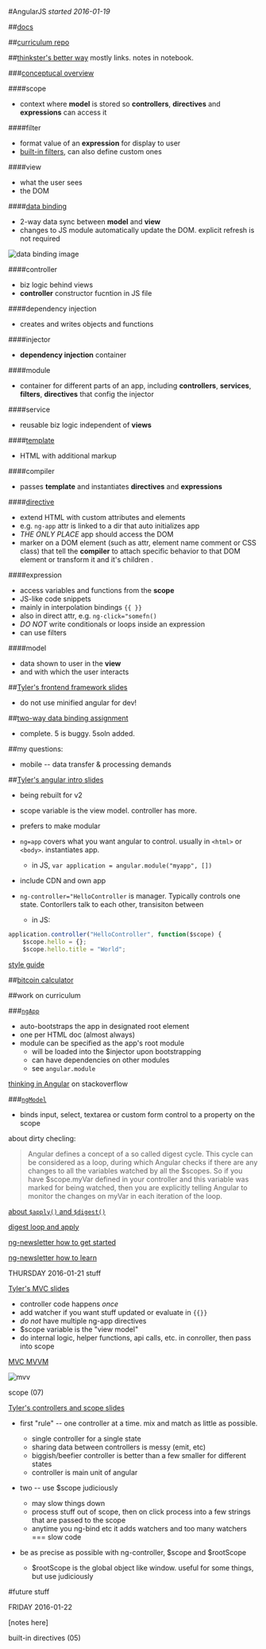 #AngularJS
*started 2016-01-19*

##[docs](https://docs.angularjs.org/api)

##[curriculum repo](https://github.com/gSchool/angular-curriculum)

##[thinkster's better way](https://thinkster.io/a-better-way-to-learn-angularjs) mostly links. notes in notebook.

###[conceptucal overview](https://docs.angularjs.org/guide/concepts)

####scope
- context where **model** is stored so **controllers**, **directives** and **expressions** can access it

####filter
- format value of an **expression** for display to user
- [built-in filters](https://docs.angularjs.org/api/ng/filter), can also define custom ones

####view
- what the user sees
- the DOM

####[data binding](https://docs.angularjs.org/guide/databinding)
- 2-way data sync between **model** and **view**
- changes to JS module automatically update the DOM. explicit refresh is not required 

![data binding image](https://docs.angularjs.org/img/Two_Way_Data_Binding.png)

####controller
- biz logic behind views
- **controller** constructor fucntion in JS file

####dependency injection
- creates and writes objects and functions

####injector
- **dependency injection** container

####module
- container for different parts of an app, including **controllers**, **services**, **filters**, **directives** that config the injector

####service
- reusable biz logic independent of **views**

####[template]( https://docs.angularjs.org/guide/templates)
- HTML with additional markup

####compiler
- passes **template** and instantiates **directives** and **expressions**

####[directive](https://docs.angularjs.org/guide/directive)
- extend HTML with custom attributes and elements
- e.g. `ng-app` attr is linked to a dir that auto initializes app
- *THE ONLY PLACE* app should access the DOM
- marker on a DOM element (such as attr, element name comment or CSS class) that tell the **compiler** to attach specific behavior to that DOM element or transform it and it's children .

####expression
- access variables and functions from the **scope**
- JS-like code snippets
- mainly in interpolation bindings `{{ }}`
- also in direct attr, e.g. `ng-click="somefn()`
- *DO NOT* write conditionals or loops inside an expression
- can use filters

####model
- data shown to user in the **view**
- and with which the user interacts

##[Tyler's frontend framework slides](http://slides.com/tylerbettilyon/frontendframeworks)
- do not use minified angular for dev!

##[two-way data binding assignment](https://github.com/jontejada/raw-two-way-data-binding)
- complete. 5 is buggy. 5soln added.

##my questions:
- mobile -- data transfer & processing demands 

##[Tyler's angular intro slides](http://slides.com/tylerbettilyon/intro-to-angular)

- being rebuilt for v2
- scope variable is the view model. controller has more. 
- prefers to make modular

- `ng=app` covers what you want angular to control. usually in `<html>` or `<body>`. instantiates app. 
	- in JS, `var application = angular.module("myapp", [])`
- include CDN and own app
- `ng-controller="HelloController` is manager. Typically controls one state. Contorllers talk to each other, transisiton between
	- in JS:

```javascript
application.controller("HelloController", function($scope) {
	$scope.hello = {};
	$scope.hello.title = "World";
```

[style guide](https://github.com/johnpapa/angular-styleguide)

##[bitcoin calculator](https://github.com/mjhea0/thinkful-angular)

##work on curriculum

###[`ngApp`](https://docs.angularjs.org/api/ng/directive/ngApp)
- auto-bootstraps the app in designated root element
- one per HTML doc (almost always)
- module can be specified as the app's root module
	- will be loaded into the $injector upon bootstrapping
	- can have dependencies on other modules
	- see `angular.module`

[thinking in Angular](http://stackoverflow.com/questions/14994391/thinking-in-angularjs-if-i-have-a-jquery-background/15012542#15012542) on stackoverflow

###[`ngModel`](https://docs.angularjs.org/api/ng/directive/ngModel)
- binds input, select, textarea or custom form control to a property on the scope

about dirty checling:
>Angular defines a concept of a so called digest cycle. This cycle can be considered as a loop, during which Angular checks if there are any changes to all the variables watched by all the $scopes. So if you have $scope.myVar defined in your controller and this variable was marked for being watched, then you are explicitly telling Angular to monitor the changes on myVar in each iteration of the loop.

[about `$apply()` and `$digest()`](http://www.sitepoint.com/understanding-angulars-apply-digest/)

[digest loop and apply](https://www.ng-book.com/p/The-Digest-Loop-and-apply/)

[ng-newsletter how to get started](http://www.ng-newsletter.com/posts/beginner2expert-how_to_start.html)

[ng-newsletter how to learn](http://www.ng-newsletter.com/posts/how-to-learn-angular.html)

THURSDAY 2016-01-21 stuff 

[Tyler's MVC slides](http://slides.com/tylerbettilyon/angularmvc)
- controller code happens *once*
- add watcher if you want stuff updated or evaluate in `{{}}`
- *do not* have multiple ng-app directives
- $scope variable is the "view model"
- do internal logic, helper functions, api calls, etc. in conroller, then pass into scope

[MVC MVVM](http://codechutney.in/blog/javascript/mvc-and-mvvm-with-angularjs/)

![mvv](http://codechutney.in/blog/wp-content/uploads/2014/12/MVVM-e1419180164773.jpg)

scope (07)

[Tyler's controllers and scope slides](http://slides.com/tylerbettilyon/controllers-scope#/)
- first "rule" -- one controller at a time. mix and match as little as possible.
	- single controller for a single state
	- sharing data between controllers is messy (emit, etc)
	- biggish/beefier controller is better than a few smaller for different states
	- controller is main unit of angular 
- two -- use $scope judiciously
	- may slow things down
	- process stuff out of scope, then on click process into a few strings that are passed to the scope
	- anytime you ng-bind etc it adds watchers and too many watchers === slow code

- be as precise as possible with ng-controller, $scope and $rootScope
	- $rootScope is the global object like window. useful for some things, but use judiciously


#future stuff


FRIDAY 2016-01-22

[notes here]


built-in directives (05)
